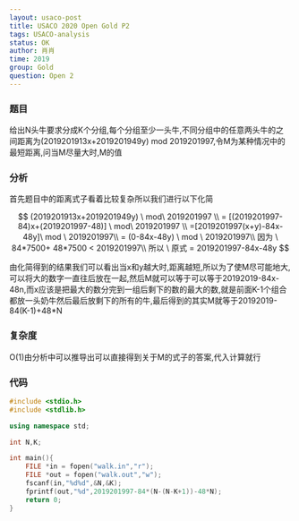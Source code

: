 ```yaml
---
layout: usaco-post
title: USACO 2020 Open Gold P2
tags: USACO-analysis
status: OK
author: 肖肖
time: 2019
group: Gold
question: Open 2
---
```


### 题目

给出N头牛要求分成K个分组,每个分组至少一头牛,不同分组中的任意两头牛的之间距离为(2019201913x+2019201949y) mod 2019201997,令M为某种情况中的最短距离,问当M尽量大时,M的值

### 分析

首先题目中的距离式子看着比较复杂所以我们进行以下化简

$$
(2019201913x+2019201949y) \ mod\ 2019201997 \\ =
[(2019201997-84)x+(2019201997-48)] \ mod\ 2019201997 \\ =[2019201997(x+y)-84x-48y]\ mod \ 2019201997\\ =
(0-84x-48y) \ mod \ 2019201997\\
因为 \  84*7500+ 48*7500 < 2019201997\\
所以 \ 原式 = 2019201997-84x-48y
$$

由化简得到的结果我们可以看出当x和y越大时,距离越短,所以为了使M尽可能地大,可以将大的数字一直往后放在一起,然后M就可以等于可以等于20192019-84x-48n,而x应该是把最大的数分完到一组后剩下的数的最大的数,就是前面K-1个组合都放一头奶牛然后最后放剩下的所有的牛,最后得到的其实M就等于20192019-84(K-1)+48*N

### 复杂度

O(1)由分析中可以推导出可以直接得到关于M的式子的答案,代入计算就行

### 代码

```c++
#include <stdio.h>
#include <stdlib.h>

using namespace std;

int N,K;

int main(){
	FILE *in = fopen("walk.in","r");
	FILE *out = fopen("walk.out","w");
	fscanf(in,"%d%d",&N,&K);
	fprintf(out,"%d",2019201997-84*(N-(N-K+1))-48*N);
	return 0;
}

```

